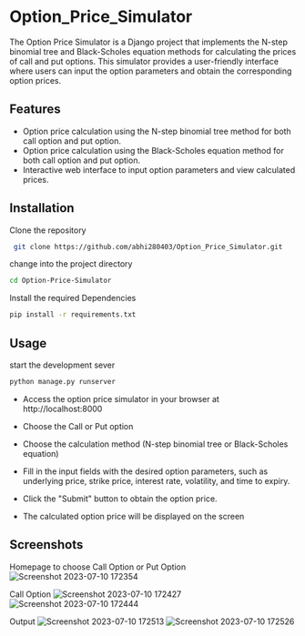 
# Option_Price_Simulator

The Option Price Simulator is a Django project that implements the N-step binomial tree and Black-Scholes equation methods for calculating the prices of call and put options. This simulator provides a user-friendly interface where users can input the option parameters and obtain the corresponding option prices.


## Features

- Option price calculation using the N-step binomial tree method for both call option and put option.
- Option price calculation using the Black-Scholes equation method for both call option and put option.
- Interactive web interface to input option parameters and view calculated prices.



## Installation

Clone the repository

```bash
 git clone https://github.com/abhi280403/Option_Price_Simulator.git
```
    
change into the project directory

```bash
cd Option-Price-Simulator
```
Install the required Dependencies

```bash
pip install -r requirements.txt
```


## Usage

start the development sever

```bash
python manage.py runserver
```
- Access the option price simulator in your browser at http://localhost:8000

- Choose the Call or Put option

- Choose the calculation method (N-step binomial tree or Black-Scholes equation)

- Fill in the input fields with the desired option parameters, such as underlying price, strike price, interest rate, volatility, and time to expiry.

- Click the "Submit" button to obtain the option price.

- The calculated option price will be displayed on the screen

## Screenshots
Homepage to choose Call Option or Put Option 
![Screenshot 2023-07-10 172354](https://github.com/abhi280403/Option_Price_Simulator/assets/122891629/339c37b0-c5c0-49e1-8dbc-3d8ac20bd5fa)

Call Option
![Screenshot 2023-07-10 172427](https://github.com/abhi280403/Option_Price_Simulator/assets/122891629/6f94ca81-4b6b-4533-a4ef-cdc697ccd582)
![Screenshot 2023-07-10 172444](https://github.com/abhi280403/Option_Price_Simulator/assets/122891629/e836fdfa-82ea-49ec-912c-941323c7f7f1)


Output
![Screenshot 2023-07-10 172513](https://github.com/abhi280403/Option_Price_Simulator/assets/122891629/03ee3ba4-989b-4644-8357-ce4836ec4c10)
![Screenshot 2023-07-10 172526](https://github.com/abhi280403/Option_Price_Simulator/assets/122891629/d6c22500-f233-41ba-8233-d645631fe882)



